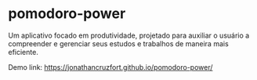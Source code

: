 # pomodoro-power
 Um aplicativo focado em produtividade, projetado para auxiliar o usuário a compreender e gerenciar seus estudos e trabalhos de maneira mais eficiente.

Demo link: https://jonathancruzfort.github.io/pomodoro-power/
